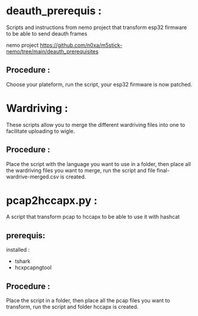 # deauth_prerequis :

Scripts and instructions from nemo project that transform esp32 firmware to be able to send deauth frames

nemo project https://github.com/n0xa/m5stick-nemo/tree/main/deauth_prerequisites


## Procedure :

Choose your plateform, run the script, your esp32 firmware is now patched.


# Wardriving :

These scripts allow you to merge the different wardriving files into one to facilitate uploading to wigle.

## Procedure :

Place the script with the language you want to use in a folder, 
then place all the wardriving files you want to merge, 
run the script and file final-wardrive-merged.csv is created.

# pcap2hccapx.py :

A script that transform pcap to hccapx to be able to use it with hashcat

## prerequis:
installed :
- tshark
- hcxpcapngtool

## Procedure :

Place the script in a folder, 
then place all the pcap files you want to transform, 
run the script and folder hccapx is created.
